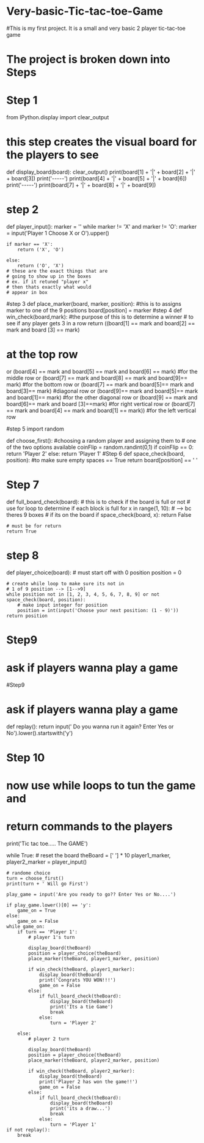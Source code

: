 # Very-basic-Tic-tac-toe-Game
#This is my first project. It is a small and very basic 2 player tic-tac-toe game
# The project is broken down into Steps 
# Step 1
from IPython.display import clear_output


# this step creates the visual board for the players to see
def display_board(board):
    clear_output()
    print(board[1] + '|' + board[2] + '|' + board[3])
    print('-----')
    print(board[4] + '|' + board[5] + '|' + board[6])
    print('-----')
    print(board[7] + '|' + board[8] + '|' + board[9])


# step 2
def player_input():
    marker = ''
    while marker != 'X' and marker != 'O':
        marker = input('Player 1 Choose X or O').upper()

    if marker == 'X':
        return ('X', 'O')

    else:
        return ('O', 'X')
    # these are the exact things that are
    # going to show up in the boxes
    # ex. if it retuned "player x"
    # then thats exactly what would
    # appear in box
#step 3
def place_marker(board, marker, position):
    #this is to assigns marker to one of the 9 positions
    board[position] = marker
#step 4
def win_check(board,mark):
    #the purpose of this is to determine a winner
    # to see if any player gets 3 in a row
    return ((board[1] == mark and board[2] == mark and board [3] == mark)
# at the top row
or (board[4] == mark and board[5] == mark and board[6] == mark)
#for the middle row
or (board[7] == mark and board[8] == mark and board[9]== mark)
#for the bottom row
or (board[7] == mark and board[5]== mark and board[3]== mark)
#diagonal row
or (board[9]== mark and board[5]== mark and board[1]== mark)
 #for the other diagonal row
or (board[9] == mark and board[6]== mark and board [3]==mark)
#for right vertical row
or (board[7] == mark and board[4] == mark and board[1] == mark))
#for the left vertical row

#step 5
import random

def choose_first():
    #choosing a random player and assigning them to
    # one of the two options available
    coinFlip = random.randint(0,1)
    if coinFlip == 0:
        return 'Player 2'
    else:
        return 'Player 1'
#Step 6
def space_check(board, position):
    #to make sure empty spaces == True
    return board[position] == ' '


# Step 7
def full_board_check(board):
    # this is to check if the board is full or not
    # use for loop to determine if each block is full
    for x in range(1, 10):  # --> bc theres 9 boxes
        # if its on the board
        if space_check(board, x):
            return False

    # must be for return
    return True


# step 8
def player_choice(board):
    # must start off with 0 position
    position = 0

    # create while loop to make sure its not in
    # 1 of 9 position --> [1-->9]
    while position not in [1, 2, 3, 4, 5, 6, 7, 8, 9] or not space_check(board, position):
        # make input integer for position
        position = int(input('Choose your next position: (1 - 9)'))
    return position
# Step9
# ask if players wanna play a game


#Step9
# ask if players wanna play a game
def replay():
    return input(' Do you wanna run it again? Enter Yes or No').lower().startswith('y')


# Step 10
# now use while loops to tun the game and
# return commands to the players
print('Tic tac toe..... The GAME')

while True:
    # reset the board
    theBoard = [' '] * 10
    player1_marker, player2_marker = player_input()

    # randome choice
    turn = choose_first()
    print(turn + ' Will go First')

    play_game = input('Are you ready to go?? Enter Yes or No....')

    if play_game.lower()[0] == 'y':
        game_on = True
    else:
        game_on = False
    while game_on:
        if turn == 'Player 1':
            # player 1's turn

            display_board(theBoard)
            position = player_choice(theBoard)
            place_marker(theBoard, player1_marker, position)

            if win_check(theBoard, player1_marker):
                display_board(theBoard)
                print('Congrats YOU WON!!!')
                game_on = False
            else:
                if full_board_check(theBoard):
                    display_board(theBoard)
                    print('Its a tie Game')
                    break
                else:
                    turn = 'Player 2'

        else:
            # player 2 turn

            display_board(theBoard)
            position = player_choice(theBoard)
            place_marker(theBoard, player2_marker, position)

            if win_check(theBoard, player2_marker):
                display_board(theBoard)
                print('Player 2 has won the game!!')
                game_on = False
            else:
                if full_board_check(theBoard):
                    display_board(theBoard)
                    print('its a draw...')
                    break
                else:
                    turn = 'Player 1'
    if not replay():
        break

